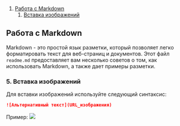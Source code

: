 1. [Работа с Markdown](#работа-с-markdown)
   1. [Вставка изображений](#1-вставка-изображений)

## Работа с Markdown

Markdown - это простой язык разметки, который позволяет легко форматировать текст для веб-страниц и документов. Этот файл `readme.md` предоставляет вам несколько советов о том, как использовать Markdown, а также дает примеры разметки.

### 5. Вставка изображений

Для вставки изображений используйте следующий синтаксис:
```markdown
![Альтернативный текст](URL_изображения)
```

Пример:
![](https://devskrate.github.io/assets/blog-banners/git-github.jpg)

